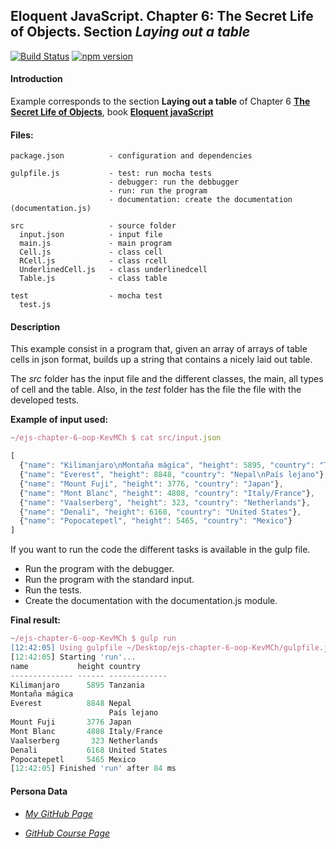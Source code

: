 ## Eloquent JavaScript. Chapter 6: The Secret Life of Objects.  Section *Laying out a table*

[![Build Status](https://travis-ci.org/ULL-ESIT-MII-CA-1718/ejs-chapter-6-oop-KevMCh.svg?branch=master)](https://travis-ci.org/ULL-ESIT-MII-CA-1718/ejs-chapter-6-oop-KevMCh)
[![npm version](https://badge.fury.io/js/%40kevmch%2Foop.svg)](https://badge.fury.io/js/%40kevmch%2Foop)

#### Introduction
Example corresponds to the section **Laying out a table** of Chapter 6 **[The Secret Life of Objects](http://eloquentjavascript.net/06_object.html)**, book **[Eloquent javaScript](http://eloquentjavascript.net/)**

#### Files:
```
package.json          - configuration and dependencies

gulpfile.js           - test: run mocha tests
                      - debugger: run the debbugger
                      - run: run the program
                      - documentation: create the documentation (documentation.js)

src                   - source folder
  input.json          - input file
  main.js             - main program
  Cell.js             - class cell
  RCell.js            - class rcell
  UnderlinedCell.js   - class underlinedcell
  Table.js            - class table

test                  - mocha test
  test.js
```

#### Description
This example consist in a program that, given an array of arrays of table cells in json format, builds up a string that contains a nicely laid out table.

The *src* folder has the input file and the different classes, the main, all types of cell and the table. Also, in the *test* folder has the file the file with the developed tests.

**Example of input used:**
```javascript
~/ejs-chapter-6-oop-KevMCh $ cat src/input.json

[
  {"name": "Kilimanjaro\nMontaña mágica", "height": 5895, "country": "Tanzania"},
  {"name": "Everest", "height": 8848, "country": "Nepal\nPaís lejano"},
  {"name": "Mount Fuji", "height": 3776, "country": "Japan"},
  {"name": "Mont Blanc", "height": 4808, "country": "Italy/France"},
  {"name": "Vaalserberg", "height": 323, "country": "Netherlands"},
  {"name": "Denali", "height": 6168, "country": "United States"},
  {"name": "Popocatepetl", "height": 5465, "country": "Mexico"}
]
```

If you want to run the code the different tasks is available in the gulp file.

  * Run the program with the debugger.
  * Run the program with the standard input.
  * Run the tests.
  * Create the documentation with the documentation.js module.

**Final result:**
```javascript
~/ejs-chapter-6-oop-KevMCh $ gulp run
[12:42:05] Using gulpfile ~/Desktop/ejs-chapter-6-oop-KevMCh/gulpfile.js
[12:42:05] Starting 'run'...
name           height country      
-------------- ------ -------------
Kilimanjaro      5895 Tanzania     
Montaña mágica                     
Everest          8848 Nepal        
                      País lejano  
Mount Fuji       3776 Japan        
Mont Blanc       4808 Italy/France
Vaalserberg       323 Netherlands  
Denali           6168 United States
Popocatepetl     5465 Mexico       
[12:42:05] Finished 'run' after 84 ms
```

#### Persona Data
* *[My GitHub Page](https://kevmch.github.io/)*

* *[GitHub Course Page](https://ull-esit-mii-ca-1718.github.io/docs/index.html)*
